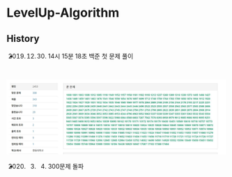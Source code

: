# LevelUp-Algorithm



## History 
 - 2019. 12. 30. 14시 15분 18초 백준 첫 문제 풀이

<br>

![300](/img/300.JPG)
 - 2020. 03. 04. 300문제 돌파 


